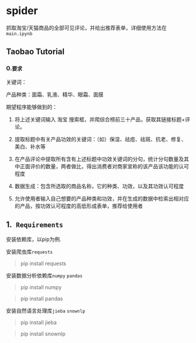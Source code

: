 # spider
抓取淘宝/天猫商品的全部可见评论，并给出推荐表单，详细使用方法在`main.ipynb`

## Taobao Tutorial

### 0.```要求```
关键词：

产品种类：面霜、乳液、精华、眼霜、面膜


期望程序能够做到的：

1.	将上述关键词输入 淘宝 搜索框，并爬综合榜前三十产品，获取其链接标题+评论。

2.	提取标题中有关产品功效的关键词：（如）保湿、祛痘、祛斑、抗老、修复、美白、补水等

3.	在产品评论中提取所有含有上述标题中功效关键词的分句，统计分句数量及其中正面评价的数量，两者做比，得出消费者对商家宣称的该产品该功能的认可程度

4.	数据生成：包含所选取的商品名称，它的种类、功效，以及其功效认可程度

5.	允许使用者输入自己想要的产品种类和功效，并在生成的数据中检索出相对应的产品，按功效认可程度的高低形成表单，推荐给使用者

## 1.``` Requirements```
安装依赖库，以pip为例.

安装爬虫库```requests```
> pip install requests

安装数据分析依赖库```numpy``` ```pandas```
> pip install numpy

> pip install pandas

安装自然语言处理库```jieba``` ```snownlp```
> pip install jieba

> pip install snownlp

